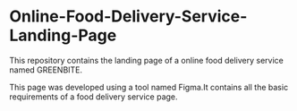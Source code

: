 # Online-Food-Delivery-Service-Landing-Page
This repository contains the landing page of a online food delivery service named GREENBITE.

This page was developed using a tool named Figma.It contains all the basic requirements of a food delivery service page.

